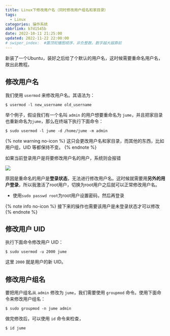 ```yaml
---
title: Linux下修改用户名（同时修改用户组名和家目录）
tags:
  - Linux
categories: 操作系统
abbrlink: b7d1545b
date: 2022-10-11 21:25:00
updated: 2022-11-22 22:00:00
# swiper_index:  #置顶轮播图顺序，非负整数，数字越大越靠前
---
```


新装了一个Ubuntu，装好之后给了个默认的用户名，这时候需要重命名用户名，故出此教程。

## 修改用户名

我们使用 `usermod` 来修改用户名。其语法为： 

```shell
$ usermod -l new_username old_username
```

举个例子，假设我们有一个名叫 `admin` 的用户想要重命名为 `jume`，并且把家目录也重新命名为`jume`，那么在终端下执行下面命令：

```shell
$ sudo usermod -l jume -d /home/jume -m admin
```

{% note warning no-icon %}
这只会更改用户名和家目录，而其他的东西，比如用户组，UID 等都保持不变。
{% endnote %}

如果当前登录用户是将要修改用户名的用户，系统则会报错

![](https://baozi-blog.oss-cn-shenzhen.aliyuncs.com/images/202210112108136.png)

原因是重命名的用户是**登录状态**，无法进行修改用户名。这时候就需要用**另外的用户登录**，所以我激活了root用户，切换为root用户之后就可以正常修改用户名。

- 使用`sudo passwd root`为root用户设置密码，然后再登录

{% note info no-icon %}
接下来的操作也需要该用户是未登录状态才可以修改
{% endnote %}

## 修改用户 UID

执行下面命令修改用户 UID：

```shell
$ sudo usermod -u 2000 jume
```

这里 `2000` 就是用户的新 UID。

## 修改用户组名

要把用户组名从 `admin` 修改为 `jume`，我们需要使用 `groupmod` 命令。使用下面命令来修改用户组名：

```shell
$ sudo groupmod -n jume admin
```

做完修改后，可以使用 `id` 命令来检查，

```shell
$ id jume
```